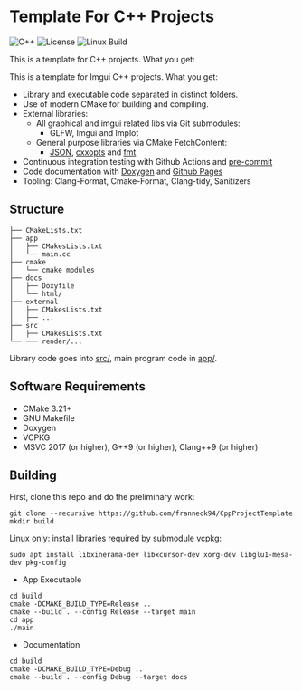 # Template For C++ Projects

![C++](https://img.shields.io/badge/C%2B%2B-11%2F14%2F17%2F20%2F23-blue)
![License](https://img.shields.io/github/license/franneck94/CppProjectTemplate)
![Linux Build](https://github.com/franneck94/CppProjectTemplate/workflows/Ubuntu%20CI%20Test/badge.svg)

This is a template for C++ projects. What you get:

This is a template for Imgui C++ projects. What you get:

- Library and executable code separated in distinct folders.
- Use of modern CMake for building and compiling.
- External libraries:
  - All graphical and imgui related libs via Git submodules:
    - GLFW, Imgui and Implot
  - General purpose libraries via CMake FetchContent:
    - [JSON](https://github.com/nlohmann/json), [cxxopts](https://github.com/jarro2783/cxxopts) and [fmt](https://github.com/fmtlib/fmt)
- Continuous integration testing with Github Actions and [pre-commit](https://pre-commit.com/)
- Code documentation with [Doxygen](https://doxygen.nl/) and [Github Pages](https://franneck94.github.io/CppProjectTemplate/)
- Tooling: Clang-Format, Cmake-Format, Clang-tidy, Sanitizers

## Structure

``` text
├── CMakeLists.txt
├── app
│   ├── CMakesLists.txt
│   └── main.cc
├── cmake
│   └── cmake modules
├── docs
│   ├── Doxyfile
│   └── html/
├── external
│   ├── CMakesLists.txt
│   ├── ...
├── src
│   ├── CMakesLists.txt
└── ─── render/...
```

Library code goes into [src/](src/), main program code in [app/](app).

## Software Requirements

- CMake 3.21+
- GNU Makefile
- Doxygen
- VCPKG
- MSVC 2017 (or higher), G++9 (or higher), Clang++9 (or higher)

## Building

First, clone this repo and do the preliminary work:

```shell
git clone --recursive https://github.com/franneck94/CppProjectTemplate
mkdir build
```

Linux only: install libraries required by submodule vcpkg:

```shell
sudo apt install libxinerama-dev libxcursor-dev xorg-dev libglu1-mesa-dev pkg-config
```

- App Executable

```shell
cd build
cmake -DCMAKE_BUILD_TYPE=Release ..
cmake --build . --config Release --target main
cd app
./main
```

- Documentation

```shell
cd build
cmake -DCMAKE_BUILD_TYPE=Debug ..
cmake --build . --config Debug --target docs
```
